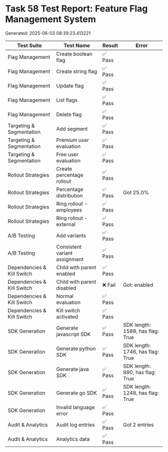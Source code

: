 # Task 58 Test Report: Feature Flag Management System

Generated: 2025-06-03 08:39:23.413221

| Test Suite | Test Name | Result | Error |
|------------|-----------|--------|-------|
| Flag Management | Create boolean flag | ✅ Pass |  |
| Flag Management | Create string flag | ✅ Pass |  |
| Flag Management | Update flag | ✅ Pass |  |
| Flag Management | List flags | ✅ Pass |  |
| Flag Management | Delete flag | ✅ Pass |  |
| Targeting & Segmentation | Add segment | ✅ Pass |  |
| Targeting & Segmentation | Premium user evaluation | ✅ Pass |  |
| Targeting & Segmentation | Free user evaluation | ✅ Pass |  |
| Rollout Strategies | Create percentage rollout | ✅ Pass |  |
| Rollout Strategies | Percentage distribution | ✅ Pass | Got 25.0% |
| Rollout Strategies | Ring rollout - employees | ✅ Pass |  |
| Rollout Strategies | Ring rollout - external | ✅ Pass |  |
| A/B Testing | Add variants | ✅ Pass |  |
| A/B Testing | Consistent variant assignment | ✅ Pass |  |
| Dependencies & Kill Switch | Child with parent enabled | ✅ Pass |  |
| Dependencies & Kill Switch | Child with parent disabled | ❌ Fail | Got: enabled |
| Dependencies & Kill Switch | Normal evaluation | ✅ Pass |  |
| Dependencies & Kill Switch | Kill switch activated | ✅ Pass |  |
| SDK Generation | Generate javascript SDK | ✅ Pass | SDK length: 1588, has flag: True |
| SDK Generation | Generate python SDK | ✅ Pass | SDK length: 1746, has flag: True |
| SDK Generation | Generate java SDK | ✅ Pass | SDK length: 990, has flag: True |
| SDK Generation | Generate go SDK | ✅ Pass | SDK length: 1248, has flag: True |
| SDK Generation | Invalid language error | ✅ Pass |  |
| Audit & Analytics | Audit log entries | ✅ Pass | Got 2 entries |
| Audit & Analytics | Analytics data | ✅ Pass |  |
